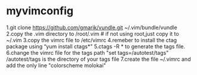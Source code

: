 myvimconfig
=====================================================================================================
1.git clone https://github.com/gmarik/vundle.git ~/.vim/bundle/vundle
2.copy the .vim directory to /root/.vim # if not using root,just copy it to ~/.vim
3.copy the vimrc file to /etc/vimrc
4.remeber to install the ctag package using “yum install ctags*"
5.ctags -R * to generate the tags file.
6.change the vimrc file for the tags path  "set tags=/autotest/tags" /autotest/tags is the directory of your tags file
7.create the file ~/.vimrc and add the only line "colorscheme molokai"

